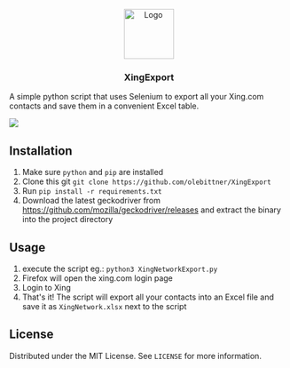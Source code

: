 <p align="center">
  <a href="https://github.com/olebittner/XingExport">
    <img src="images/logo.svg" alt="Logo" width="90" height="90">
  </a>
  <h3 align="center">XingExport</h3>
</p>

A simple python script that uses Selenium to export all your Xing.com contacts and save them in a convenient Excel table.

![](https://i.imgur.com/AIval9A.png)
## Installation
1. Make sure ``python`` and ``pip`` are installed
2. Clone this git ``git clone https://github.com/olebittner/XingExport``
3. Run ``pip install -r requirements.txt``
4. Download the latest geckodriver from https://github.com/mozilla/geckodriver/releases and extract the binary into the project directory

## Usage
1. execute the script eg.: ``python3 XingNetworkExport.py``
2. Firefox will open the xing.com login page
3. Login to Xing
4. That's it! The script will export all your contacts into an Excel file and save it as ``XingNetwork.xlsx`` next to the script

## License
Distributed under the MIT License. See ``LICENSE`` for more information.